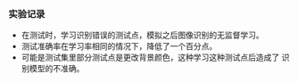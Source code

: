 ### 实验记录
 - 在测试时，学习识别错误的测试点，模拟之后图像识别的无监督学习。
 - 测试准确率在学习率相同的情况下，降低了一个百分点。
 - 可能是测试集里部分测试点是更改背景颜色，这种学习这种测试点后造成了
识别模型的不准确。

